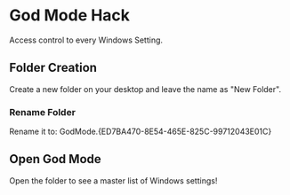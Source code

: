 # God Mode Hack
Access control to every Windows Setting.

## Folder Creation
Create a new folder on your desktop and leave the name as "New Folder".

### Rename Folder
Rename it to: GodMode.{ED7BA470-8E54-465E-825C-99712043E01C}

## Open God Mode
Open the folder to see a master list of Windows settings!
